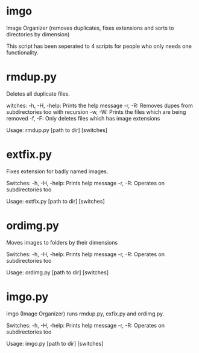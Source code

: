 imgo
====

Image Organizer (removes duplicates, fixes extensions and sorts to directories by dimension)


This script has been seperated to 4 scripts for people who only needs one functionality.


rmdup.py
====

Deletes all duplicate files.

witches:
-h, -H, -help: Prints the help message
-r, -R: Removes dupes from subdirectories too with recursion
-w, -W: Prints the files which are being removed
-f, -F: Only deletes files which has image extensions

Usage:
rmdup.py [path to dir] [switches]


extfix.py
====

Fixes extension for badly named images.

Switches:
-h, -H, -help: Prints help message
-r, -R: Operates on subdirectories too

Usage:
extfix.py [path to dir] [switches]


ordimg.py
====

Moves images to folders by their dimensions

Switches:
-h, -H, -help: Prints help message
-r, -R: Operates on subdirectories too

Usage:
ordimg.py [path to dir] [switches]


imgo.py
====

imgo (Image Organizer)
runs rmdup.py, exfix.py and ordimg.py.

Switches:
-h, -H, -help: Prints help message
-r, -R: Operates on subdirectories too

Usage:
imgo.py [path to dir] [switches]
